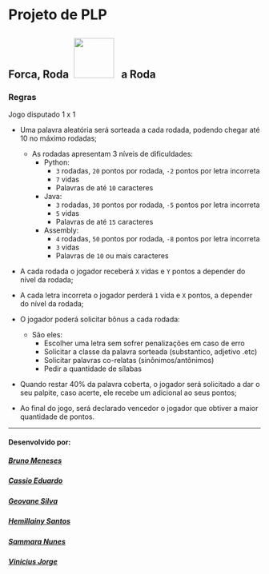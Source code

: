 # Projeto de PLP

<h2 align="left">
	<b>Forca, Roda</b>&nbsp;
  <img src="https://logodownload.org/wp-content/uploads/2017/09/jequiti-logo-8.png" width="80">
	&nbsp;
	<b>a Roda</b>
</h2>

### Regras
Jogo disputado 1 x 1
 - Uma palavra aleatória será sorteada a cada rodada, podendo chegar até 10 no máximo rodadas;
    * As rodadas apresentam 3 níveis de dificuldades:
        - Python: 
            * `3` rodadas, `20` pontos por rodada, `-2` pontos por letra incorreta
            * `7` vidas
            * Palavras de até `10` caracteres
        - Java:
            * `3` rodadas, `30` pontos por rodada, `-5` pontos por letra incorreta
            * `5` vidas
            * Palavras de até `15` caracteres
        - Assembly: 
            * `4` rodadas, `50` pontos por rodada, `-8` pontos por letra incorreta
            * `3` vidas
            * Palavras de `10` ou mais caracteres
            
 - A cada rodada o jogador receberá `X` vidas e `Y` pontos a depender do nível da rodada;
 - A cada letra incorreta o jogador perderá `1` vida e `X` pontos, a depender do nível da rodada;
 - O jogador poderá solicitar bônus a cada rodada:
    * São eles:
        - Escolher uma letra sem sofrer penalizações em caso de erro
        - Solicitar a classe da palavra sorteada (substantico, adjetivo .etc)
        - Solicitar palavras co-relatas (sinônimos/antônimos)
        - Pedir a quantidade de sílabas
 - Quando restar 40% da palavra coberta, o jogador será solicitado a dar o seu palpite, caso acerte, ele recebe um adicional ao seus pontos;
 - Ao final do jogo, será declarado vencedor o jogador que obtiver a maior quantidade de pontos.

<hr>

#### Desenvolvido por: 
##### [Bruno Meneses](http://github.com/bruno-meneses)
##### [Cassio Eduardo](http://github.com/cassioegc)
##### [Geovane Silva](http://github.com/geovanens)
##### [Hemillainy Santos](http://github.com/hemillainysantos)
##### [Sammara Nunes](http://github.com/samararinoa)
##### [Vinicius Jorge](http://github.com/viniciusjps)

